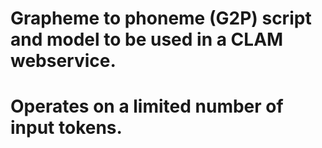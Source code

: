 # Grapheme to phoneme (G2P) script and model to be used in a CLAM webservice.
# Operates on a limited number of input tokens.
